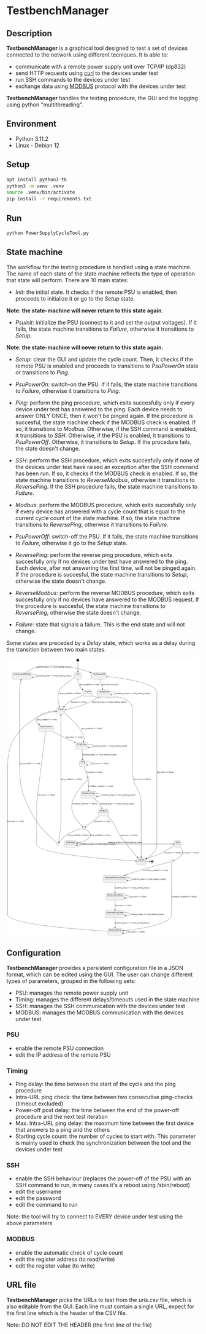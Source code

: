 # TestbenchManager

## Description
**TestbenchManager** is a graphical tool designed to test a set of devices connected to the network using different tecniques. It is able to:

- communicate with a remote power supply unit over TCP/IP (dp832)
- send HTTP requests using [curl](https://curl.se/) to the devices under test
- run SSH commands to the devices under test
- exchange data using [MODBUS](https://en.wikipedia.org/wiki/Modbus) protocol with the devices under test

**TestbenchManager** handles the testing procedure, the GUI and the logging using python "multithreading".

## Environment
- Python 3.11.2
- Linux - Debian 12

## Setup
```sh
apt install python3-tk
python3 -m venv .venv
source .venv/bin/activate
pip install -r requirements.txt
```

## Run
```sh
python PowerSupplyCycleTool.py
```

## State machine
The workflow for the testing procedure is handled using a state machine. The name of each state of the state machine reflects the type of operation that state will perform.
There are 10 main states:

- *Init*: the initial state. It checks if the remote PSU is enabled, then proceeds to initialize it or go to the *Setup* state.

**Note: the state-machine will never return to this state again.**

- *PsuInit*: initialize the PSU (connect to it and set the output voltages). If it fails, the state machine transitions to *Failure*, otherwise it transitions to *Setup*.

**Note: the state-machine will never return to this state again.**

- *Setup*: clear the GUI and update the cycle count. Then, it checks if the remote PSU is enabled and proceeds to transitions to *PsuPowerOn* state or transitions to *Ping*.

- *PsuPowerOn*: switch-on the PSU. If it fails, the state machine transitions to *Failure*, otherwise it transitions to *Ping*.

- *Ping*: perform the ping procedure, which exits succesfully only if every device under test has answered to the ping. Each device needs to answer ONLY ONCE, then it won't be pinged again. If the procedure is succesful, the state machine check if the MODBUS check is enabled. If so, it transitions to *Modbus*. Otherwise, if the SSH command is enabled, it transitions to *SSH*. Otherwise, if the PSU is enabled, it transitions to *PsuPowerOff*. Otherwise, it transitions to *Setup*. If the procedure fails, the state doesn't change.

- *SSH*: perform the SSH procedure, which exits succesfully only if none of the devices under test have raised an exception after the SSH command has been run. If so, it checks if the MODBUS check is enabled. If so, the state machine transitions to *ReverseModbus*, otherwise it transitions to *ReversePing*. If the SSH procedure fails, the state machine transitions to *Failure*.

- *Modbus*: perform the MODBUS procedure, which exits succesfully only if every device has answered with a cycle count that is equal to the current cycle count of the state machine. If so, the state machine transitions to *ReversePing*, otherwise it transitions to *Failure*.

- *PsuPowerOff*: switch-off the PSU. If it fails, the state machine transitions to *Failure*, otherwise it go to the *Setup* state.

- *ReversePing*: perform the reverse ping procedure, which exits succesfully only if no devices under test have answered to the ping. Each device, after not answering the first time, will not be pinged again. If the procedure is succesful, the state machine transitions to *Setup*, otherwise the state doesn't change.

- *ReverseModbus*: perform the reverse MODBUS procedure, which exits succesfully only if no devices have answered to the MODBUS request. If the procedure is succesful, the state machine transitions to *ReversePing*, otherwise the state doesn't change.

- *Failure*: state that signals a failure. This is the end state and will not change.

Some states are preceded by a *Delay* state, which works as a delay during the transition between two main states.

![State machine image](assets/state_machine.png)

## Configuration
**TestbenchManager** provides a persistent configuration file in a JSON format, which can be edited using the GUI. The user can change different types of parameters, grouped in the following sets:
- PSU: manages the remote power supply unit
- Timing: manages the different delays/timeouts used in the state machine
- SSH: manages the SSH communication with the devices under test
- MODBUS: manages the MODBUS communication with the devices under test

### PSU
- enable the remote PSU connection
- edit the IP address of the remote PSU

### Timing
- Ping delay: the time between the start of the cycle and the ping procedure
- Intra-URL ping check: the time between two consecutive ping-checks (timeout excluded)
- Power-off post delay: the time between the end of the power-off procedure and the next test iteration
- Max. Intra-URL ping delay: the maximum time between the first device that answers to a ping and the others
- Starting cycle count: the number of cycles to start with. This parameter is mainly used to check the synchronization between the tool and the devices under test

### SSH
- enable the SSH behaviour (replaces the power-off of the PSU with an SSH command to run, in many cases it's a reboot using /sbin/reboot)
- edit the username
- edit the password
- edit the command to run

Note: the tool will try to connect to EVERY device under test using the above parameters

### MODBUS
- enable the automatic check of cycle count
- edit the register address (to read/write)
- edit the register value (to write)

## URL file
**TestbenchManager** picks the URLs to test from the *urls.csv* file, which is also editable from the GUI. Each line must contain a single URL, expect for the first line which is the header of the CSV file.

Note: DO NOT EDIT THE HEADER (the first line of the file)
